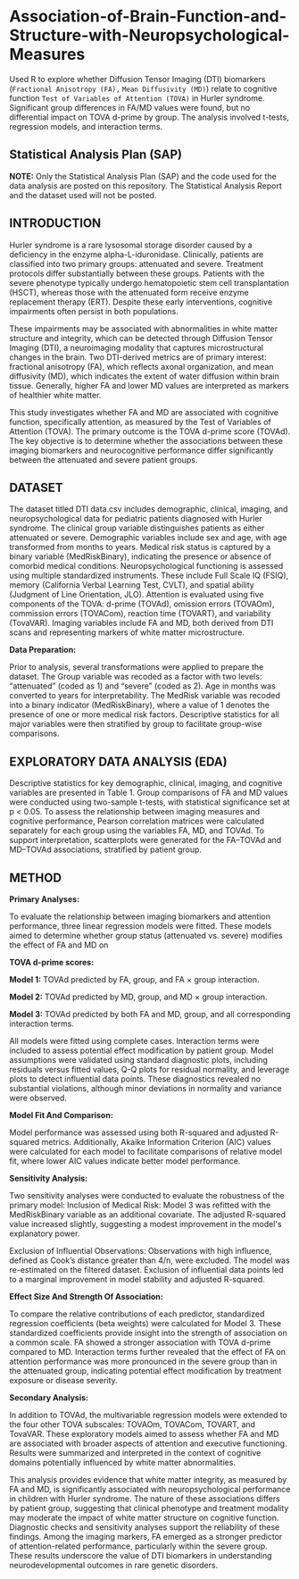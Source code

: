 # Association-of-Brain-Function-and-Structure-with-Neuropsychological-Measures
Used R to explore whether Diffusion Tensor Imaging (DTI) biomarkers (`Fractional Anisotropy (FA),` `Mean Diffusivity (MD)`) relate to cognitive function `Test of Variables of Attention (TOVA)` in Hurler syndrome. Significant group differences in FA/MD values were found, but no differential impact on TOVA d-prime by group. The analysis involved t-tests, regression models, and interaction terms.

## Statistical Analysis Plan (SAP)
**NOTE:** Only the Statistical Analysis Plan (SAP) and the code used for the data analysis are posted on this repository. The Statistical Analysis Report and the dataset used will not be posted.

## INTRODUCTION
Hurler syndrome is a rare lysosomal storage disorder caused by a deficiency in the enzyme alpha-L-iduronidase. Clinically, patients are classified into two primary groups: attenuated and severe. Treatment protocols differ substantially between these groups. Patients with the severe phenotype typically undergo hematopoietic stem cell transplantation (HSCT), whereas those with the attenuated form receive enzyme replacement therapy (ERT). Despite these early interventions, cognitive impairments often persist in both populations.

These impairments may be associated with abnormalities in white matter structure and integrity, which can be detected through Diffusion Tensor Imaging (DTI), a neuroimaging modality that captures microstructural changes in the brain. Two DTI-derived metrics are of primary interest: fractional anisotropy (FA), which reflects axonal organization, and mean diffusivity (MD), which indicates the extent of water diffusion within brain tissue. Generally, higher FA and lower MD values are interpreted as markers of healthier white matter.

This study investigates whether FA and MD are associated with cognitive function, specifically attention, as measured by the Test of Variables of Attention (TOVA). The primary outcome is the TOVA d-prime score (TOVAd). The key objective is to determine whether the associations between these imaging biomarkers and neurocognitive performance differ significantly between the attenuated and severe patient groups.

## DATASET
The dataset titled DTI data.csv includes demographic, clinical, imaging, and neuropsychological data for pediatric patients diagnosed with Hurler syndrome. The clinical group variable distinguishes patients as either attenuated or severe. Demographic variables include sex and age, with age transformed from months to years. Medical risk status is captured by a binary variable (MedRiskBinary), indicating the presence or absence of comorbid medical conditions.
Neuropsychological functioning is assessed using multiple standardized instruments. These include Full Scale IQ (FSIQ), memory (California Verbal Learning Test, CVLT), and spatial ability (Judgment of Line Orientation, JLO). Attention is evaluated using five components of the TOVA: d-prime (TOVAd), omission errors (TOVAOm), commission errors (TOVACom), reaction time (TOVART), and variability (TovaVAR). Imaging variables include FA and MD, both derived from DTI scans and representing markers of white matter microstructure.

**Data Preparation:**

Prior to analysis, several transformations were applied to prepare the dataset. The Group variable was recoded as a factor with two levels: “attenuated” (coded as 1) and “severe” (coded as 2). Age in months was converted to years for interpretability. The MedRisk variable was recoded into a binary indicator (MedRiskBinary), where a value of 1 denotes the presence of one or more medical risk factors. Descriptive statistics for all major variables were then stratified by group to facilitate group-wise comparisons.

## EXPLORATORY DATA ANALYSIS (EDA)
Descriptive statistics for key demographic, clinical, imaging, and cognitive variables are presented in Table 1. Group comparisons of FA and MD values were conducted using two-sample t-tests, with statistical significance set at p < 0.05. To assess the relationship between imaging measures and cognitive performance, Pearson correlation matrices were calculated separately for each group using the variables FA, MD, and TOVAd. To support interpretation, scatterplots were generated for the FA–TOVAd and MD–TOVAd associations, stratified by patient group.

## METHOD
**Primary Analyses:**

To evaluate the relationship between imaging biomarkers and attention performance, three linear regression models were fitted. These models aimed to determine whether group status (attenuated vs. severe) modifies the effect of FA and MD on 

**TOVA d-prime scores:**

**Model 1:** TOVAd predicted by FA, group, and FA × group interaction.

**Model 2:** TOVAd predicted by MD, group, and MD × group interaction.

**Model 3:** TOVAd predicted by both FA and MD, group, and all corresponding interaction terms.

All models were fitted using complete cases. Interaction terms were included to assess potential effect modification by patient group. Model assumptions were validated using standard diagnostic plots, including residuals versus fitted values, Q-Q plots for residual normality, and leverage plots to detect influential data points. These diagnostics revealed no substantial violations, although minor deviations in normality and variance were observed.

**Model Fit And Comparison:**

Model performance was assessed using both R-squared and adjusted R-squared metrics. Additionally, Akaike Information Criterion (AIC) values were calculated for each model to facilitate comparisons of relative model fit, where lower AIC values indicate better model performance.

**Sensitivity Analysis:**

Two sensitivity analyses were conducted to evaluate the robustness of the primary model:
Inclusion of Medical Risk: Model 3 was refitted with the MedRiskBinary variable as an additional covariate. The adjusted R-squared value increased slightly, suggesting a modest improvement in the model's explanatory power.

Exclusion of Influential Observations: Observations with high influence, defined as Cook’s distance greater than 4/n, were excluded. The model was re-estimated on the filtered dataset. Exclusion of influential data points led to a marginal improvement in model stability and adjusted R-squared.

**Effect Size And Strength Of Association:**

To compare the relative contributions of each predictor, standardized regression coefficients (beta weights) were calculated for Model 3. These standardized coefficients provide insight into the strength of association on a common scale. FA showed a stronger association with TOVA d-prime compared to MD. Interaction terms further revealed that the effect of FA on attention performance was more pronounced in the severe group than in the attenuated group, indicating potential effect modification by treatment exposure or disease severity.

**Secondary Analysis:**

In addition to TOVAd, the multivariable regression models were extended to the four other TOVA subscales: TOVAOm, TOVACom, TOVART, and TovaVAR. These exploratory models aimed to assess whether FA and MD are associated with broader aspects of attention and executive functioning. Results were summarized and interpreted in the context of cognitive domains potentially influenced by white matter abnormalities.

This analysis provides evidence that white matter integrity, as measured by FA and MD, is significantly associated with neuropsychological performance in children with Hurler syndrome. The nature of these associations differs by patient group, suggesting that clinical phenotype and treatment modality may moderate the impact of white matter structure on cognitive function. Diagnostic checks and sensitivity analyses support the reliability of these findings. Among the imaging markers, FA emerged as a stronger predictor of attention-related performance, particularly within the severe group. These results underscore the value of DTI biomarkers in understanding neurodevelopmental outcomes in rare genetic disorders.

